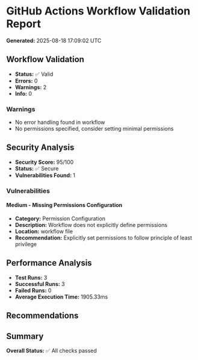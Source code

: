 # GitHub Actions Workflow Validation Report

**Generated:** 2025-08-18 17:09:02 UTC

## Workflow Validation

- **Status:** ✅ Valid
- **Errors:** 0
- **Warnings:** 2
- **Info:** 0
### Warnings

- No error handling found in workflow
- No permissions specified, consider setting minimal permissions

## Security Analysis

- **Security Score:** 95/100
- **Status:** ✅ Secure
- **Vulnerabilities Found:** 1

### Vulnerabilities

#### Medium - Missing Permissions Configuration

- **Category:** Permission Configuration
- **Description:** Workflow does not explicitly define permissions
- **Location:** workflow file
- **Recommendation:** Explicitly set permissions to follow principle of least privilege

## Performance Analysis

- **Test Runs:** 3
- **Successful Runs:** 3
- **Failed Runs:** 0
- **Average Execution Time:** 1905.33ms
## Recommendations

## Summary

**Overall Status:** ✅ All checks passed

